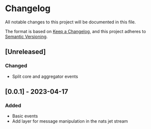 # Changelog

All notable changes to this project will be documented in this file.

The format is based on [Keep a Changelog](https://keepachangelog.com/en/1.0.0/), and this project adheres
to [Semantic Versioning](https://semver.org/spec/v2.0.0.html).

## [Unreleased]

### Changed
- Split core and aggregator events


## [0.0.1] - 2023-04-17

### Added
- Basic events
- Add layer for message manipulation in the nats jet stream
